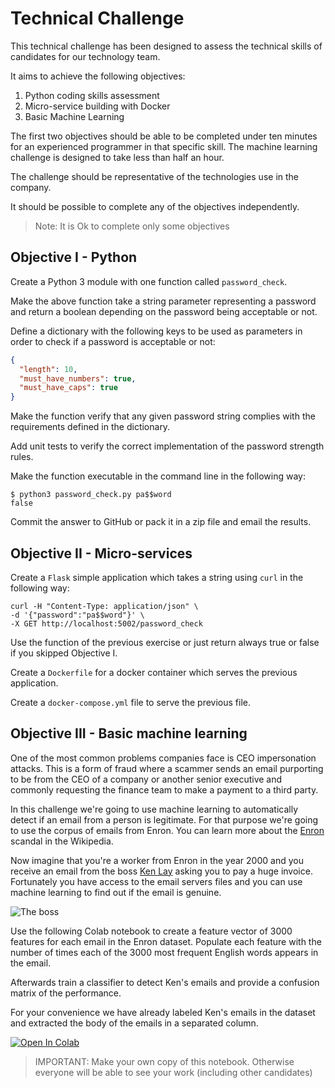 # Technical Challenge

This technical challenge has been designed to assess the technical skills of candidates for our technology team.

It aims to achieve the following objectives:

1. Python coding skills assessment
2. Micro-service building with Docker
3. Basic Machine Learning

The first two objectives should be able to be completed under ten minutes for an experienced programmer in that specific skill. The machine learning challenge is designed to take less than half an hour.

The challenge should be representative of the technologies use in the company.

It should be possible to complete any of the objectives independently.

> Note: It is Ok to complete only some objectives

## Objective I - Python

Create a Python 3 module with one function called `password_check`.

Make the above function take a string parameter representing a password and return a boolean depending on the password being acceptable or not.

Define a dictionary with the following keys to be used as parameters in order to check if a password is acceptable or not:

```json
{
  "length": 10,
  "must_have_numbers": true,
  "must_have_caps": true
}
```

Make the function verify that any given password string complies with the requirements defined in the dictionary.

Add unit tests to verify the correct implementation of the password strength rules.

Make the function executable in the command line in the following way:

```shell
$ python3 password_check.py pa$$word
false
```

Commit the answer to GitHub or pack it in a zip file and email the results.

## Objective II - Micro-services

Create a `Flask` simple application which takes a string using `curl` in the following way:

```shell
curl -H "Content-Type: application/json" \
-d '{"password":"pa$$word"}' \
-X GET http://localhost:5002/password_check
```

Use the function of the previous exercise or just return always true or false if you skipped Objective I.

Create a `Dockerfile` for a docker container which serves the previous application.

Create a `docker-compose.yml` file to serve the previous file.

## Objective III - Basic machine learning

One of the most common problems companies face is CEO impersonation attacks. This is a form of fraud where a scammer sends an email purporting to be from the CEO of a company or another senior executive and commonly requesting the finance team to make a payment to a third party.

In this challenge we're going to use machine learning to automatically detect if an email from a person is legitimate. For that purpose we're going to use the corpus of emails from Enron. You can learn more about the [Enron](https://en.wikipedia.org/wiki/Enron_scandal) scandal in the Wikipedia.

Now imagine that you're a worker from Enron in the year 2000 and you receive an email from the boss [Ken Lay](https://en.wikipedia.org/wiki/Kenneth_Lay) asking you to pay a huge invoice. Fortunately you have access to the email servers files and you can use machine learning to find out if the email is genuine.

![The boss](https://upload.wikimedia.org/wikipedia/commons/c/ce/Ken_Lay.jpg)

Use the following Colab notebook to create a feature vector of 3000 features for each email in the Enron dataset. Populate each feature with the number of times each of the 3000 most frequent English words appears in the email.

Afterwards train a classifier to detect Ken's emails and provide a confusion matrix of the performance.

For your convenience we have already labeled Ken's emails in the dataset and extracted the body of the emails in a separated column.

[![Open In Colab](https://colab.research.google.com/assets/colab-badge.svg)](https://colab.research.google.com/github/ramirezalbert3/bw_challenge/blob/master/mail_from_ken.ipynb)

> IMPORTANT: Make your own copy of this notebook. Otherwise everyone will be able to see your work (including other candidates)
